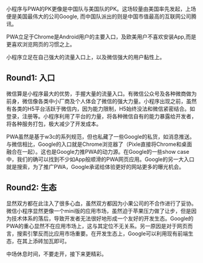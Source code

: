 小程序与PWA的PK更像是中国队与美国队的PK。这场较量由美国率先发起，上场便是美国最伟大的公司Google, 而中国队派出的则是中国市值最高的互联网公司腾讯。

PWA立足于Chrome是Android用户的主要入口，及欧美用户不喜欢安装App,而是更喜欢浏览网页的习惯之上。

小程序立足在自己强大的流量入口上，以及微信强大的用户黏性上。

<!--more-->


## Round1: 入口

微信算是小程序最大的优势，手握大量的流量入口。有微信公众号及各种微商做为前身，微信像各类中小厂商及个人体会了微信的强大力量。小程序出现之前，虽然有各类的H5平台活跃于微信内，因为能力限制，H5始终没法和微信紧密结合。如登录，注册等。小程序利用了平台的力量，将各种微信自有的能力暴露给开发者，将各种服务打包，极大减少了开发成本。

PWA虽然是基于w3c的系列规范，但也私藏了一些Google的私货，如消息推送。与微信相比，Google的入口就是Chrome浏览器了（Pixle直接将Chrome和桌面融合在一起）。这也是Google力推PWA的动力源。在Google的一些show case中，我们的确可以找到不少如App般顺滑的PWA网页应用。Google的另一大入口就是搜索，为了推广PWA，Google承诺给体验更好的网站更多的曝光机会。

## Round2: 生态

显然双方都在此注入了很多心血，虽然双方都因为小果公司的不合作进行了妥协。微信小程序显然更像一个mini版的应用市场，虽然迫于苹果压力做了让步，但是因为技术体系的落后，导致开发者无法很好地形成一个友好的开发生态。Google的PWA的重心显然不在应用市场上，这与其定位不无关系。另一原因是对于网页而言，搜索引擎反而比应用市场重要。在开发生态上，Google可以利用现有前端生态，在其上添砖加瓦即可。

中场休息时间，不要走开，接下来更精彩。